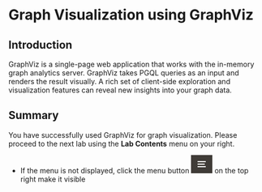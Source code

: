 # Graph Visualization using GraphViz

## Introduction

GraphViz is a single-page web application that works with the in-memory graph analytics server. GraphViz takes PGQL queries as an input and renders the result visually. A rich set of client-side exploration and visualization features can reveal new insights into your graph data.

## Summary

You have successfully used GraphViz for graph visualization. Please proceed to the next lab using the **Lab Contents** menu on your right.
- If the menu is not displayed, click the menu button ![](./images/menu-button.png) on the top right  make it visible
